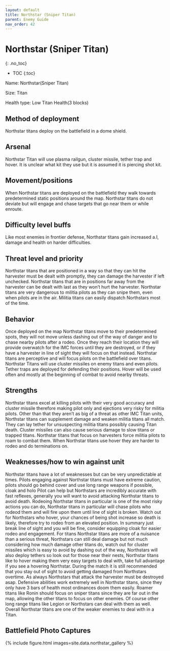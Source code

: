 ```yaml
---
layout: default
title: Northstar (Sniper Titan)
parent: Enemy Guide
nav_order: 42
---
```


# Northstar (Sniper Titan)
{: .no_toc}

- TOC
{:toc}

Name: Northstar(Sniper Titan)

Size: Titan

Health type: Low Titan Health(3 blocks)

## Method of deployment

Northstar titans deploy on the battlefield in a dome shield.

## Arsenal

Northstar Titan will use plasma railgun, cluster missile, tether trap and hover. It is unclear what kit they use but it is assumed it is piercing shot kit.

## Movement/positions

When Northstar titans are deployed on the battlefield they walk towards predetermined static positions around the map. Northstar titans do not deviate but will engage and chase targets that go near them or while enroute. 

## Difficulty level buffs

Like most enemies in frontier defense, Northstar titans gain increased a.I, damage and health on harder difficulties.

## Threat level and priority 

Northstar titans that are positioned in a way so that they can hit the harvester must be dealt with promptly, they can damage the harvester if left unchecked. Northstar titans that are in positions far away from the harvester can be dealt with last as they won’t hurt the harvester. Northstar titans are very dangerous to militia pilots as they can snipe them, even when pilots are in the air. Militia titans can easily dispatch Northstars most of the time. 

## Behavior

Once deployed on the map Northstar titans move to their predetermined spots, they will not move unless dashing out of the way of danger and to chase nearby pilots after a rodeo. Once they reach their location they will provide overwatch for the IMC forces until they are destroyed, or if they have a harvester in line of sight they will focus on that instead. Northstar titans are perceptive and will focus pilots on the battlefield over titans. Northstar Titans will use cluster missiles on enemy titans and even pilots. Tether traps are deployed for defending their positions. Hover will be used often and mostly at the beginning of combat to avoid nearby threats. 

## Strengths

Northstar titans excel at killing pilots with their very good accuracy and cluster missile therefore making pilot only and ejections very risky for militia pilots. Other than that they aren’t as big of a threat as other IMC Titan units, Northstar titans can supplement damage and weaken militia titans all match. They can lay tether for unsuspecting militia titans possibly causing Titan death. Cluster missiles can also cause serious damage to slow titans or trapped titans. Northstar titans that focus on harvesters force militia pilots to roam to combat them. When Northstar titans use hover they are harder to rodeo and do terminations on. 

## Weaknesses/how to win against unit 

Northstar titans have a lot of weaknesses but can be very unpredictable at times. Pilots engaging against Northstar titans must have extreme caution, pilots should go behind cover and use long range weapons if possible, cloak and holo Pilot can help but Northstars are incredibly accurate with fast reflexes, generally you will want to avoid attacking Northstar titans to avoid death. Rodeoing Northstar titans in particular is one of the most risky actions you can do, Northstar titans in particular will chase pilots who rodeod them and will fire upon them until line of sight is broken. Watch out for Northstars who hover, your chances of being shot increase so death is likely, therefore try to rodeo from an elevated position. In summary just break line of sight and you will be fine, consider equipping cloak for easier rodeo and engagement. For titans Northstar titans are more of a nuisance than a serious threat, Northstars can still deal damage but not much considering how much damage other titans do, watch out for cluster missiles which is easy to avoid by dashing out of the way, Northstars will also deploy tethers so look out for those near their nests, Northstar titans like to hover making them very easy targets to deal with, take full advantage if you see a hovering Northstar. During the match it is still recommended that you stay out of sight to avoid getting damaged from Northstars overtime. As always Northstars that attack the harvester must be destroyed asap. Defensive abilities work extremely well in Northstar titans, since they only have 3 bars of health most ordinances doom them easily. Roamer titans like Ronin should focus on sniper titans since they are far out in the map, allowing the other titans to focus on other enemies.
Of course other long range titans like Legion or Northstars can deal with them as well. Overall Northstar titans are one of the weaker enemies to deal with in a Titan. 

## Battlefield Photo Captures

{% include figure.html images=site.data.northstar_gallery %}
